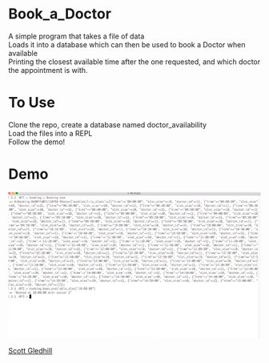 # Book_a_Doctor

  A simple program that takes a file of data<br>
  Loads it into a database which can then be used to book a Doctor when available<br>
  Printing the closest available time after the one requested, and which doctor the appointment is with.
  
# To Use

  Clone the repo, create a database named doctor_availability<br>
  Load the files into a REPL<br>
  Follow the demo!


# Demo

![demo.gif](https://github.com/ScottGledhill/Book_a_Doctor/blob/master/demo.gif)

[Scott Gledhill](https://github.com/ScottGledhill)

